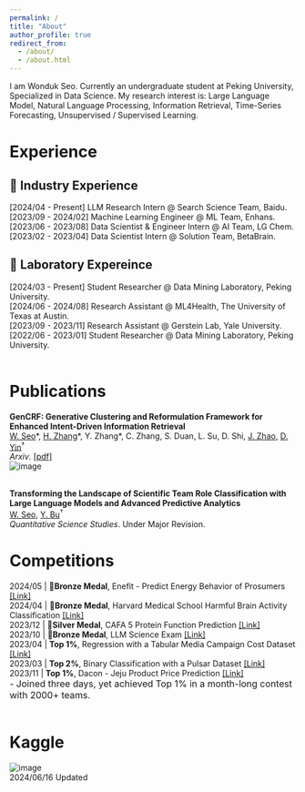 ```yaml
---
permalink: /
title: "About"
author_profile: true
redirect_from: 
  - /about/
  - /about.html
---
```


I am Wonduk Seo. Currently an undergraduate student at Peking University, Specialized in Data Science. My research interest is: Large Language Model, Natural Language Processing, Information Retrieval, Time-Series Forecasting, Unsupervised / Supervised Learning.

# Experience
## 💼 Industry Experience
[2024/04 - Present] LLM Research Intern @ Search Science Team, Baidu.<br/>
[2023/09 - 2024/02] Machine Learning Engineer @ ML Team, Enhans.<br/>
[2023/06 - 2023/08] Data Scientist & Engineer Intern @ AI Team, LG Chem.<br/>
[2023/02 - 2023/04] Data Scientist Intern @ Solution Team, BetaBrain.<br/>

## 🏫 Laboratory Expereince
[2024/03 - Present] Student Researcher @ Data Mining Laboratory, Peking University.<br/>
[2024/06 - 2024/08] Research Assistant @ ML4Health, The University of Texas at Austin.<br/>
[2023/09 - 2023/11] Research Assistant @ Gerstein Lab, Yale University.<br/>
[2022/06 - 2023/01] Student Researcher @ Data Mining Laboratory, Peking University.<br/><br/>

# Publications
<b>GenCRF: Generative Clustering and Reformulation Framework for Enhanced Intent-Driven Information Retrieval</b><br/>
<u>W. Seo</u>\*, [H. Zhang](https://scholar.google.com/citations?user=a58Lj_8AAAAJ&hl=zh-CN)\*, Y. Zhang\*, C. Zhang, S. Duan, L. Su, D. Shi, [J. Zhao](https://www.wlu.ca/academics/faculties/faculty-of-science/faculty-profiles/jiashu-zhao/index.html), [D. Yin](https://www.yindawei.com/)<sup>†</sup><br/>
<i>Arxiv</i>. [[pdf]](https://arxiv.org/pdf/2409.10909)<br/>
![image](https://github.com/user-attachments/assets/c14052dd-fa03-4009-89ac-d6b1a1358426)<br/><br/>

<b>Transforming the Landscape of Scientific Team Role Classification with Large Language Models and Advanced Predictive Analytics</b><br/>
<u>W. Seo</u>, [Y. Bu](https://buyi08.wixsite.com/yi-bu/contact-me)<sup>†</sup><br/>
<i>Quantitative Science Studies</i>. Under Major Revision. <br/>

# Competitions
2024/05 | 🥉<b>Bronze Medal</b>, Enefit - Predict Energy Behavior of Prosumers [[Link]](https://www.kaggle.com/competitions/predict-energy-behavior-of-prosumers)<br/>
2024/04 | 🥉<b>Bronze Medal</b>, Harvard Medical School Harmful Brain Activity Classification [[Link]](https://www.kaggle.com/competitions/hms-harmful-brain-activity-classification)<br/>
2023/12 | 🥈<b>Silver Medal</b>, CAFA 5 Protein Function Prediction [[Link]](https://www.kaggle.com/competitions/cafa-5-protein-function-prediction)<br/>
2023/10 | 🥉<b>Bronze Medal</b>, LLM Science Exam [[Link]](https://www.kaggle.com/competitions/kaggle-llm-science-exam)<br/>
2023/04 | <b>Top 1%</b>, Regression with a Tabular Media Campaign Cost Dataset [[Link]](https://www.kaggle.com/competitions/playground-series-s3e11)<br/>
2023/03 | <b>Top 2%</b>, Binary Classification with a Pulsar Dataset [[Link]](https://www.kaggle.com/competitions/playground-series-s3e10)<br/>
2023/11 | <b>Top 1%</b>, Dacon - Jeju Product Price Prediction [[Link]](https://dacon.io/competitions/official/236176/leaderboard?selected=private)<br/>
<span style="font-size: 16px;">- Joined three days, yet achieved Top 1% in a month-long contest with 2000+ teams.</span><br/><br/>

# Kaggle 
![image](https://github.com/user-attachments/assets/21fdc93a-6250-416d-99d2-b1eaede00cab)<br/>
2024/06/16 Updated

